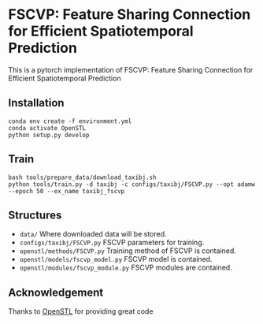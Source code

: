 # FSCVP: Feature Sharing Connection for Efficient Spatiotemporal Prediction

This is a pytorch implementation of FSCVP: Feature Sharing Connection for Efficient Spatiotemporal Prediction

## Installation

```shell
conda env create -f environment.yml
conda activate OpenSTL
python setup.py develop
```

## Train

```shell
bash tools/prepare_data/download_taxibj.sh
python tools/train.py -d taxibj -c configs/taxibj/FSCVP.py --opt adamw --epoch 50 --ex_name taxibj_fscvp 
```

## Structures

- `data/` Where downloaded data will be stored.
- `configs/taxibj/FSCVP.py` FSCVP parameters for training.
- `openstl/methods/FSCVP.py` Training method of FSCVP is contained.
- `openstl/models/fscvp_model.py` FSCVP model is contained.
- `openstl/modules/fscvp_module.py` FSCVP modules are contained.


## Acknowledgement
Thanks to [OpenSTL](https://github.com/chengtan9907/OpenSTL) for providing great code

